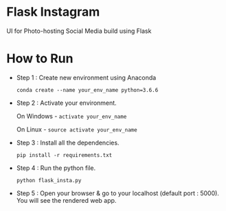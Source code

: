 # Flask Instagram
UI for Photo-hosting Social Media build using Flask

# How to Run
- Step 1 : Create new environment using Anaconda

  `conda create --name your_env_name python=3.6.6`
  
- Step 2 : Activate your environment. 

  On Windows - `activate your_env_name`
  
  On Linux - `source activate your_env_name`
  
- Step 3 : Install all the dependencies. 

  `pip install -r requirements.txt`

- Step 4 : Run the python file.

  `python flask_insta.py`
  
- Step 5 : Open your browser & go to your localhost (default port : 5000). You will see the rendered web app.
